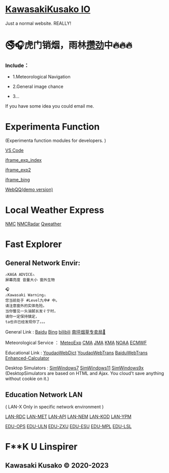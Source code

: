# [KawasakiKusako IO](https://kawasakikusako.github.io/GeneralWebEngine/explorer_files/meteo_exp/MeteoExplorer.html)

Just a normal website. REALLY!

# 🚭🎧虎门销烟，雨林[攒劲](https://kawasakikusako.github.io/GeneralWebEngine/explorer_files/meteo_exp/Chace/PicUploadChance/realR/rw2.jpeg)中🔥🔥🔥


### Include：

- 1.Meteorological Navigation

- 2.General image chance

- 3...

If you have some idea you could email me.


# Experimenta Function

(Experimenta function modules for developers. )

[VS Code](https://vscode.dev)

[iframe_exp_index](https://kawasakikusako.github.io/GeneralWebEngine/explorer_files/function_exp/ypm_iframe/index.html)

[iframe_exp2](https://kawasakikusako.github.io/GeneralWebEngine/explorer_files/function_exp/ypm_iframe/index.html)

[iframe_bing](https://cn.bing.com)

[WebQQ(demo version)](https://stapxs.github.io/Stapxs-QQ-Lite-2.0)

# Local Weather Express

[NMC](http://m.nmc.cn/publish/forecast//ASC/jiuzhaigou.html)
[NMCRadar](http://m.nmc.cn/publish/tianqishikuang/leidatu/danzhanleida/gansu/longnan/index.html)
[Qweather](https://widget-page.qweather.net/h5/index.html?md=0123456&bg=1&lc=auto&key=e5e62109b8a440b28aa55fbd0e10bd1f&v=_1677352538484)

# Fast Explorer
  ## General Network Envir:
  
  ```
  ⚠️KAGA ADVICE⚠️ 
  屏幕亮度 音量大小 窗外生物
  
  🎧
  ⚠️Kawasaki Warning⚠️ 
  您当前处于 #Level九中# 中。
  请注意窗外的实体危险。
  当你瞥见一头油腻长发彳亍时，
  请你一定保持镇定，
  ta也许已经发现你了。。。
  ```
  

General Link :
[Baidu](https://www.12339.gov.cn)
[Bing](https://www.gov.cn)
[bilibili](https://www.12339.gov.cn)
[南坪烟草专卖局🚬](https://www.gov.cn)


Meteorological Service ：
[MeteoExp](https://kawasakikusako.github.io/GeneralWebEngine/explorer_files/meteo_exp/MeteoExplorer.html)
[CMA](https://www.cma.gov.cn)
[JMA](https://www.jma.go.jp)
[KMA](https://www.kma.go.kr)
[NOAA](https://www.noaa.gov)
[ECMWF](https://www.ecmwf.int)

Educational Link :
[YoudaoWebDict](https://www.youdao.com/result?word=hello%20world&lang=en)
[YoudaoWebTrans](https://fanyi.youdao.com)
[BaiduWebTrans](https://www.gov.cn)
[Enhanced-Calculator](https://tools-vue.zuoyebang.com/static/hy/tools-vue/calculator.html)

Desktop Simulators :
[SimWindows7](https://www.12339.gov.cn)
[SimWindows11](https://win11.blueedge.me/)
[SimWindows9x](https://emupedia.net/beta/emuos/)
(DesktopSimulators are based on HTML and Ajax. You cloud't save anything without cookie on it.)


 ## Education Network LAN 
 ( LAN-X Only in specific network environment )

[LAN-RDC](https://192.168.10.4:11000)
[LAN-MET](http://192.168.10.4:8087)
[LAN-API](http://192.168.10.4:8093)
[LAN-NEM](http://192.168.10.4:3000)
[LAN-KOD](http://192.168.10.4:8095)
[LAN-YPM](http://192.168.10.4:35861)

[EDU-OPS](https://cdqz-login.open-school.com.cn/)
[EDU-ULN](https://u-learning.eastedu.com/)
[EDU-ZXU](https://www.zhixue.com/)
[EDU-ESU](https://www.eastedu.com/)
[EDU-MPL](http://manage-portal.eastedu.com)
[EDU-LSL](http://cloud.linspirer.com:880/)


#
# F**K U Linspirer
## Kawasaki Kusako © 2020-2023
